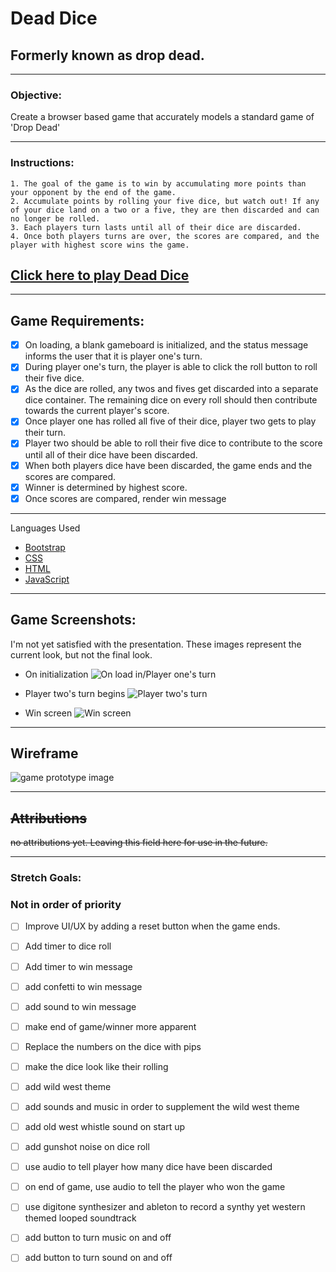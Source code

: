 # **Dead Dice**  
## Formerly known as drop dead.
----

### **Objective:**

  Create a browser based game that accurately models a standard game of 'Drop Dead'  

---

### **Instructions:**
    1. The goal of the game is to win by accumulating more points than your opponent by the end of the game.
    2. Accumulate points by rolling your five dice, but watch out! If any of your dice land on a two or a five, they are then discarded and can no longer be rolled. 
    3. Each players turn lasts until all of their dice are discarded. 
    4. Once both players turns are over, the scores are compared, and the player with highest score wins the game. 

## **[Click here to play Dead Dice](https://devonjenkins.github.io/Dead-Dice-browser-game/)**

---
## **Game Requirements:**
- [x] On loading, a blank gameboard is initialized, and the status message informs the user that it is player one's turn.
- [x] During player one's turn, the player is able to click the roll button to roll their five dice.  
- [x] As the dice are rolled, any twos and fives get discarded into a separate dice container. The remaining dice on every roll should then contribute towards the current player's score. 
- [x] Once player one has rolled all five of their dice, player two gets to play their turn.
- [x] Player two should be able to roll their five dice to contribute to the score until all of their dice have been discarded. 
- [X] When both players dice have been discarded, the game ends and the scores are compared.
- [x] Winner is determined by highest score.
- [x] Once scores are compared, render win message    
---
Languages Used

* [Bootstrap](https://getbootstrap.com)
* [CSS](https://www.w3.org/TR/CSS/#css)
* [HTML](https://html.spec.whatwg.org)
* [JavaScript](https://www.ecma-international.org/publications-and-standards/standards/ecma-262/)

---  
## **Game Screenshots:** 
  I'm not yet satisfied with the presentation. These images represent the current look, but not the final look. 


 - On initialization ![On load in/Player one's turn](https://i.imgur.com/0KKdJPm.png)
     
  - Player two's turn begins ![Player two's turn](https://i.imgur.com/WpgHWVX.png)
- Win screen ![ Win screen](https://i.imgur.com/VNLQY8o.png)




---
## **Wireframe** 
![game prototype image](https://i.imgur.com/cTybl7T.png)

---
## **~~Attributions~~**
 ~~no attributions yet. Leaving this field here for use in the future.~~ 

----
### **Stretch Goals:**
### Not in order of priority

- [ ] Improve UI/UX by adding a reset button when the game ends. 
- [ ] Add timer to dice roll
- [ ] Add timer to win message
- [ ] add confetti to win message 
- [ ] add sound to win message

- [ ] make end of game/winner more apparent

- [ ] Replace the numbers on the dice with pips 
  
- [ ] make the dice look like their rolling 
  
- [ ] add wild west theme 
- [ ] add sounds and music in order to supplement the wild west theme
- [ ] add old west whistle sound on start up
- [ ] add gunshot noise on dice roll
- [ ] use audio to tell player how many dice have been discarded
- [ ] on end of game, use audio to tell the player who won the game 
- [ ] use digitone synthesizer and ableton to record a synthy yet western themed looped soundtrack
- [ ] add button to turn music on and off
- [ ] add button to turn sound on and off 
